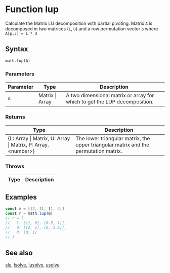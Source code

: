 <!-- Note: This file is automatically generated from source code comments. Changes made in this file will be overridden. -->

# Function lup

Calculate the Matrix LU decomposition with partial pivoting. Matrix `A` is decomposed in two matrices (`L`, `U`) and a
row permutation vector `p` where `A[p,:] = L * U`


## Syntax

```js
math.lup(A)
```

### Parameters

Parameter | Type | Description
--------- | ---- | -----------
`A` | Matrix &#124; Array | A two dimensional matrix or array for which to get the LUP decomposition.

### Returns

Type | Description
---- | -----------
{L: Array &#124; Matrix, U: Array &#124; Matrix, P: Array.&lt;number&gt;} | The lower triangular matrix, the upper triangular matrix and the permutation matrix.


### Throws

Type | Description
---- | -----------


## Examples

```js
const m = [[2, 1], [1, 4]]
const r = math.lup(m)
// r = {
//   L: [[1, 0], [0.5, 1]],
//   U: [[2, 1], [0, 3.5]],
//   P: [0, 1]
// }
```


## See also

[slu](slu.md),
[lsolve](lsolve.md),
[lusolve](lusolve.md),
[usolve](usolve.md)
